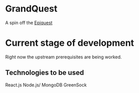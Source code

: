 # GrandQuest
A spin off the [Epiquest](https://github.com/JohnCdf/TheEpiquestRep)

# Current stage of development
Right now the upstream prerequisites are being worked.

## Technologies to be used
 React.js
 Node.js/ MongoDB
 GreenSock